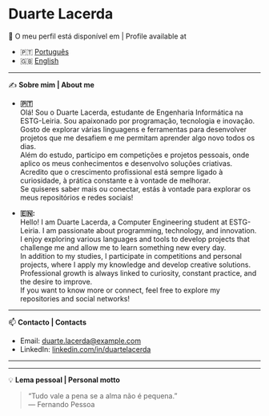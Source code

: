 # Duarte Lacerda

📄 O meu perfil está disponível em | Profile available at

- 🇵🇹 [Português](https://github.com/DuarteLacerda/DuarteLacerda/blob/main/README-PT.md)
- 🇬🇧 [English](https://github.com/DuarteLacerda/DuarteLacerda/blob/main/README-EN.md)

---

✍️ **Sobre mim | About me**

- **🇵🇹**  
Olá! Sou o Duarte Lacerda, estudante de Engenharia Informática na ESTG-Leiria. Sou apaixonado por programação, tecnologia e inovação.  
Gosto de explorar várias linguagens e ferramentas para desenvolver projetos que me desafiem e me permitam aprender algo novo todos os dias.  
Além do estudo, participo em competições e projetos pessoais, onde aplico os meus conhecimentos e desenvolvo soluções criativas.  
Acredito que o crescimento profissional está sempre ligado à curiosidade, à prática constante e à vontade de melhorar.  
Se quiseres saber mais ou conectar, estás à vontade para explorar os meus repositórios e redes sociais!

- **​🇪​​🇳​:**  
Hello! I am Duarte Lacerda, a Computer Engineering student at ESTG-Leiria. I am passionate about programming, technology, and innovation.  
I enjoy exploring various languages and tools to develop projects that challenge me and allow me to learn something new every day.  
In addition to my studies, I participate in competitions and personal projects, where I apply my knowledge and develop creative solutions.  
Professional growth is always linked to curiosity, constant practice, and the desire to improve.  
If you want to know more or connect, feel free to explore my repositories and social networks!

---

📫 **Contacto | Contacts**

- Email: duarte.lacerda@example.com  
- LinkedIn: [linkedin.com/in/duartelacerda](https://linkedin.com/in/duartelacerda)  

---

---

💡 **Lema pessoal | Personal motto**

> “Tudo vale a pena se a alma não é pequena.”  
> — Fernando Pessoa
